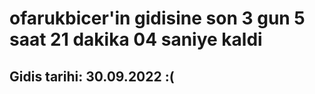 # ofarukbicer'in gidisine son 3 gun 5 saat 21 dakika 04 saniye kaldi

## Gidis tarihi: 30.09.2022 :(
